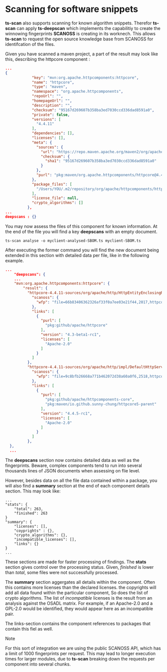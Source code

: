 # Scanning for software snippets

**ts-scan** also supports scanning for known algorithm snippets. Therefor **ts-scan** can apply **ts-deepscan** which implements the capabilitiy to create the winnowing fingerprints **SCANOSS** is creating in its worknech. This allows **ts-scan** to request the open source knowledge base from SCANOSS for identifcation of the files. 

Given you have scanned a maven project, a part of the result may look like this, describing the httpcore component :

```json
...
{
            "key": "mvn:org.apache.httpcomponents:httpcore",
            "name": "httpcore",
            "type": "maven",
            "namespace": "org.apache.httpcomponents",
            "repoUrl": "",
            "homepageUrl": "",
            "description": "",
            "checksum": "95167d269607b358ba3ed7030ccd336dad8591a0",
            "private": false,
            "versions": [
              "4.4.11"
            ],
            "dependencies": [],
            "licenses": [],
            "meta": {
              "sources": {
                "url": "https://repo.maven.apache.org/maven2/org/apache/httpcomponents/httpcore/4.4.11/httpcore-4.4.11-sources.jar",
                "checksum": {
                  "sha1": "95167d269607b358ba3ed7030ccd336dad8591a0"
                }
              },
              "purl": "pkg:maven/org.apache.httpcomponents/httpcore@4.4.11"
            },
            "package_files": [
              "/Users/YOU/.m2/repository/org/apache/httpcomponents/httpcore/4.4.11/httpcore-4.4.11-sources.jar"
            ],
            "license_file": null,
            "crypto_algorithms": []
          },
...
deepscans : {}
```

You may now assess the files of this component for known information. At the end of the file you will find a key **deepscans** with an empty document. 

```shell
ts-scan analyse -o myclient-analysed-SBOM.ts myclient-SBOM.ts
```

After executing the former command you will find the new document being extended in this section with detailed data per file, like in the following example.

```json
...
	"deepscans": {
    ...
    "mvn:org.apache.httpcomponents:httpcore": {
        "result": {
          "httpcore-4.4.11-sources/org/apache/http/HttpEntityEnclosingRequest.java": {
            "scanoss": {
              "wfp": "file=66b83406362326af33f0a7ee03e21f44,2017,httpcore-4.4.11-sources/org/apache/http/HttpEntityEnclosingRequest.java\n4=580f6570\n5=a61a9320\n6=89ee373b\n7=b0886638\n8=bd668b71,fb0d20c4\n9=028ead5a,cab55853,d7aead00\n11=93951dcd\n13=ff5dfccd\n14=064b3e26\n15=d3f942b8,8fe9d4f5,2a9536b0\n16=abbf89cb\n17=579ca428\n21=ec9057cf\n22=4273907d,64cdb0c4\n24=f76c9f40\n27=1ac38724,b2402c98\n30=e3b95bd8\n34=003e0fd8,3047c233,47acf246\n38=82fba22d\n39=25b13733,f0943a74\n40=16169a0f,c9e631f5,7f4c67b2\n41=30cbe494,d8c9a300\n44=8106c1da\n47=a22e5c36\n49=447042f1\n54=f77bcb6f\n58=2dccdd63\n"
            },
            "links": [
              {
                "purl": [
                  "pkg:github/apache/httpcore"
                ],
                "version": "4.3-beta1-rc1",
                "licenses": [
                  "Apache-2.0"
                ]
              }
            ]
          },
          "httpcore-4.4.11-sources/org/apache/http/impl/DefaultHttpServerConnection.java": {
            "scanoss": {
              "wfp": "file=9c8bfb26668a771b462072d38a60a0f6,2518,httpcore-4.4.11-sources/org/apache/http/impl/DefaultHttpServerConnection.java\n4=580f6570\n5=a61a9320\n6=89ee373b\n7=b0886638\n8=bd668b71,fb0d20c4\n9=028ead5a,cab55853,d7aead00\n11=93951dcd\n13=ff5dfccd\n14=064b3e26\n15=d3f942b8,8fe9d4f5,2a9536b0\n16=abbf89cb\n17=579ca428\n21=ec9057cf\n22=4273907d,64cdb0c4\n24=f76c9f40\n28=1ac38724,b2402c98\n30=235b7c46\n33=246462f0,a4a2fdf2\n35=351c8a91\n38=3edd0d02,0abd99fc\n40=e4bf6bcb,ef5d1f08\n45=bb5b769e,6bfc96ba\n52=cee709c8,85fbe786\n53=1be0cc05\n56=e290634a,19963438,163b4499,eebb31a2,de6d4c8d,bf7b4b60\n57=febf1c0e\n58=d5a9be8f\n59=3959e5c9,59ab756d\n60=92f8ce0e\n61=bb0a06bb\n63=405a0dd0\n"
            },
            "links": [
              {
                "purl": [
                  "pkg:github/apache/httpcomponents-core",
                  "pkg:maven/io.github.sunny-chung/httpcore5-parent"
                ],
                "version": "4.4.5-rc1",
                "licenses": [
                  "Apache-2.0"
                ]
              }
            ]
          },
  }, 
  ...
```

The **deepscans** section now contains detailed data as well as the fingerprints. Beware, complex components tend to run into several thousands lines of JSON documents when assessing on flie level. 

However, besides data on all the file data contained within a package, you will also find a **summary** section at the end of each component details section. This may look like:

```
...
"stats": {
	"total": 263,
	"finished": 263
}
"summary": {
	"licenses": [],
	"coyprights" : {},
	"crypto_algorithms": {},
	"incompatible_licenses": [],
	"links": {}
}
...
```

These sections are made for faster processing of findings. The **stats** section gives control over the processing status. Given, _finished_ is lower than _total_, some files were not successfully processed.

The **summary** section aggergates all details within the component. Often this contains more licenses than the declared licenses. the copyrights will add all data found within the particular component, So does the list of crypto algorithms. The list of *incompatible* licenses is the result from an analysis against the OSADL matrix. For example, if an Apache-2.0 and a GPL-2.0 would be identified, they would appear here as an incompatible pair.

The links-section contains the component references to packages that contain this fiel as well.   

> [!NOTE] 
>
> For this sort of integration we are using the public SCANOSS API, which has a limit of 1000 fingerprints per request. This may lead to longer execution times for larger modules, due to **ts-scan** breaking down the requests per component into several chunks. 
